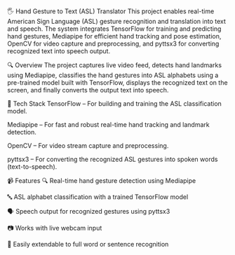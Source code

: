 🖐️ Hand Gesture to Text (ASL) Translator
This project enables real-time American Sign Language (ASL) gesture recognition and translation into text and speech. The system integrates TensorFlow for training and predicting hand gestures, Mediapipe for efficient hand tracking and pose estimation, OpenCV for video capture and preprocessing, and pyttsx3 for converting recognized text into speech output.

🔍 Overview
The project captures live video feed, detects hand landmarks using Mediapipe, classifies the hand gestures into ASL alphabets using a pre-trained model built with TensorFlow, displays the recognized text on the screen, and finally converts the output text into speech.

🧠 Tech Stack
TensorFlow – For building and training the ASL classification model.

Mediapipe – For fast and robust real-time hand tracking and landmark detection.

OpenCV – For video stream capture and preprocessing.

pyttsx3 – For converting the recognized ASL gestures into spoken words (text-to-speech).

📹 Features
🔍 Real-time hand gesture detection using Mediapipe

🔤 ASL alphabet classification with a trained TensorFlow model

🗣️ Speech output for recognized gestures using pyttsx3

📷 Works with live webcam input

🧩 Easily extendable to full word or sentence recognition
